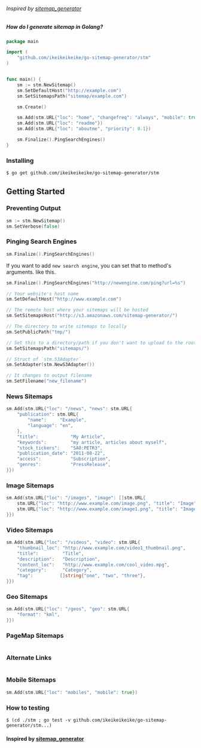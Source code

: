 ###### Inspired by [sitemap_generator](http://github.com/kjvarga/sitemap_generator)

##### How do I generate sitemap in Golang?

```go
package main

import (
    "github.com/ikeikeikeike/go-sitemap-generator/stm"
)


func main() {
    sm := stm.NewSitemap()
    sm.SetDefaultHost("http://example.com")
    sm.SetSitemapsPath("sitemap/example.com")

    sm.Create()

    sm.Add(stm.URL{"loc": "home", "changefreq": "always", "mobile": true})
    sm.Add(stm.URL{"loc": "readme"})
    sm.Add(stm.URL{"loc": "aboutme", "priority": 0.1})

    sm.Finalize().PingSearchEngines()
}
```

### Installing

```
$ go get github.com/ikeikeikeike/go-sitemap-generator/stm
```

## Getting Started

### Preventing Output

```go
sm := stm.NewSitemap()
sm.SetVerbose(false)
```

### Pinging Search Engines

```go
sm.Finalize().PingSearchEngines()
```

If you want to add `new search engine`, you can set that to method's arguments. like this.

```go
sm.Finalize().PingSearchEngines("http://newengine.com/ping?url=%s")
```

```go
// Your website's host name
sm.SetDefaultHost("http://www.example.com")

// The remote host where your sitemaps will be hosted
sm.SetSitemapsHost("http://s3.amazonaws.com/sitemap-generator/")

// The directory to write sitemaps to locally
sm.SetPublicPath("tmp/")

// Set this to a directory/path if you don't want to upload to the root of your `SitemapsHost`
sm.SetSitemapsPath("sitemaps/")

// Struct of `stm.S3Adapter`
sm.SetAdapter(stm.NewS3Adapter())

// It changes to output filename
sm.SetFilename("new_filename")
```

### News Sitemaps

```go
sm.Add(stm.URL{"loc": "/news", "news": stm.URL{
    "publication": stm.URL{
        "name":     "Example",
        "language": "en",
    },
    "title":            "My Article",
    "keywords":         "my article, articles about myself",
    "stock_tickers":    "SAO:PETR3",
    "publication_date": "2011-08-22",
    "access":           "Subscription",
    "genres":           "PressRelease",
}})
```

### Image Sitemaps

```go
sm.Add(stm.URL{"loc": "/images", "image": []stm.URL{
    stm.URL{"loc": "http://www.example.com/image.png", "title": "Image"},
    stm.URL{"loc": "http://www.example.com/image1.png", "title": "Image1"},
}})

```

### Video Sitemaps

```go
sm.Add(stm.URL{"loc": "/videos", "video": stm.URL{
    "thumbnail_loc": "http://www.example.com/video1_thumbnail.png",
    "title":         "Title",
    "description":   "Description",
    "content_loc":   "http://www.example.com/cool_video.mpg",
    "category":      "Category",
    "tag":          []string{"one", "two", "three"},
}})
```

### Geo Sitemaps

```go
sm.Add(stm.URL{"loc": "/geos", "geo": stm.URL{
    "format": "kml",
}})
```

### PageMap Sitemaps

```go
```

### Alternate Links

```go
```

### Mobile Sitemaps

```go
sm.Add(stm.URL{"loc": "mobiles", "mobile": true})
```

### How to testing

```
$ (cd ./stm ; go test -v github.com/ikeikeikeike/go-sitemap-generator/stm...)
```

#### Inspired by [sitemap_generator](http://github.com/kjvarga/sitemap_generator)
